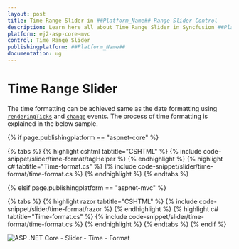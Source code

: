 ```yaml
---
layout: post
title: Time Range Slider in ##Platform_Name## Range Slider Control
description: Learn here all about Time Range Slider in Syncfusion ##Platform_Name## Range Slider control of Syncfusion Essential JS 2 and more.
platform: ej2-asp-core-mvc
control: Time Range Slider
publishingplatform: ##Platform_Name##
documentation: ug
---
```


# Time Range Slider

The time formatting can be achieved same as the date formatting using [`renderingTicks`](https://help.syncfusion.com/cr/aspnetcore-js2/Syncfusion.EJ2.Inputs.Slider.html#Syncfusion_EJ2_Inputs_Slider_RenderingTicks) and [`change`](https://help.syncfusion.com/cr/aspnetcore-js2/Syncfusion.EJ2.Inputs.Slider.html#Syncfusion_EJ2_Inputs_Slider_Change) events. The process of time formatting is explained in the below sample.

{% if page.publishingplatform == "aspnet-core" %}

{% tabs %}
{% highlight cshtml tabtitle="CSHTML" %}
{% include code-snippet/slider/time-format/tagHelper %}
{% endhighlight %}
{% highlight c# tabtitle="Time-format.cs" %}
{% include code-snippet/slider/time-format/time-format.cs %}
{% endhighlight %}
{% endtabs %}

{% elsif page.publishingplatform == "aspnet-mvc" %}

{% tabs %}
{% highlight razor tabtitle="CSHTML" %}
{% include code-snippet/slider/time-format/razor %}
{% endhighlight %}
{% highlight c# tabtitle="Time-format.cs" %}
{% include code-snippet/slider/time-format/time-format.cs %}
{% endhighlight %}
{% endtabs %}
{% endif %}



![ASP .NET Core - Slider - Time - Format](../images/slider-time-format.png)